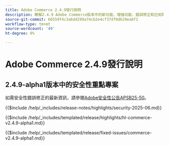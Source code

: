 ```yaml
---
title: Adobe Commerce 2.4.9發行說明
description: 瞭解2.4.9 Adobe Commerce版本中的新功能、增強功能、錯誤修正和已知問題。
source-git-commit: 66559f4c3a6dd299a74cb2e4cf37df0d629ea6f2
workflow-type: tm+mt
source-wordcount: '49'
ht-degree: 0%

---
```



# Adobe Commerce 2.4.9發行說明

## 2.4.9-alpha1版本中的安全性重點專案

如需安全性錯誤修正的最新資訊，請參閱[Adobe安全性公告APSB25-50](https://helpx.adobe.com/security/products/magento/apsb25-50.html)。

{{$include /help/_includes/release-notes/highlights/security-2025-06.md}}

<!-- Highlights in v2.4.9-alpha1 -->

{{$include /help/_includes/templated/release/highlights/hl-commerce-v2.4.9-alpha1.md}}

<!-- Fixed issues in v2.4.9-alpha1 -->

{{$include /help/_includes/templated/release/fixed-issues/commerce-v2.4.9-alpha1.md}}
